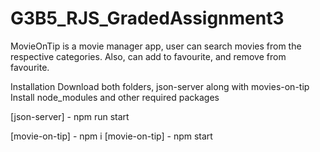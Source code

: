 # G3B5_RJS_GradedAssignment3
MovieOnTip is a movie manager app, user can search movies from the respective categories. Also, can add to favourite, and remove from favourite. 

Installation
Download both folders, json-server along with movies-on-tip
Install node_modules and other required packages




[json-server] - npm run start

[movie-on-tip] - npm i
[movie-on-tip] - npm start



